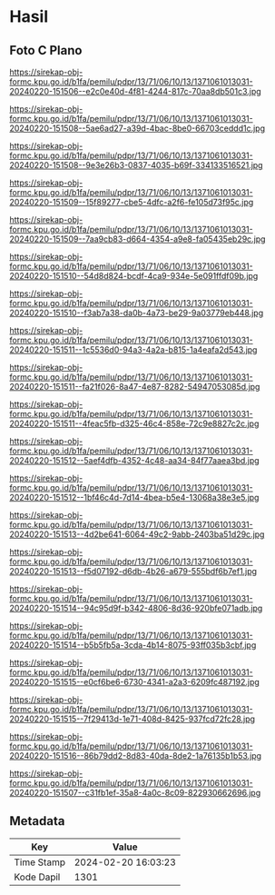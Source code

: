 # Hasil

## Foto C Plano

https://sirekap-obj-formc.kpu.go.id/b1fa/pemilu/pdpr/13/71/06/10/13/1371061013031-20240220-151506--e2c0e40d-4f81-4244-817c-70aa8db501c3.jpg

https://sirekap-obj-formc.kpu.go.id/b1fa/pemilu/pdpr/13/71/06/10/13/1371061013031-20240220-151508--5ae6ad27-a39d-4bac-8be0-66703ceddd1c.jpg

https://sirekap-obj-formc.kpu.go.id/b1fa/pemilu/pdpr/13/71/06/10/13/1371061013031-20240220-151508--9e3e26b3-0837-4035-b69f-334133516521.jpg

https://sirekap-obj-formc.kpu.go.id/b1fa/pemilu/pdpr/13/71/06/10/13/1371061013031-20240220-151509--15f89277-cbe5-4dfc-a2f6-fe105d73f95c.jpg

https://sirekap-obj-formc.kpu.go.id/b1fa/pemilu/pdpr/13/71/06/10/13/1371061013031-20240220-151509--7aa9cb83-d664-4354-a9e8-fa05435eb29c.jpg

https://sirekap-obj-formc.kpu.go.id/b1fa/pemilu/pdpr/13/71/06/10/13/1371061013031-20240220-151510--54d8d824-bcdf-4ca9-934e-5e091ffdf09b.jpg

https://sirekap-obj-formc.kpu.go.id/b1fa/pemilu/pdpr/13/71/06/10/13/1371061013031-20240220-151510--f3ab7a38-da0b-4a73-be29-9a03779eb448.jpg

https://sirekap-obj-formc.kpu.go.id/b1fa/pemilu/pdpr/13/71/06/10/13/1371061013031-20240220-151511--1c5536d0-94a3-4a2a-b815-1a4eafa2d543.jpg

https://sirekap-obj-formc.kpu.go.id/b1fa/pemilu/pdpr/13/71/06/10/13/1371061013031-20240220-151511--fa21f026-8a47-4e87-8282-54947053085d.jpg

https://sirekap-obj-formc.kpu.go.id/b1fa/pemilu/pdpr/13/71/06/10/13/1371061013031-20240220-151511--4feac5fb-d325-46c4-858e-72c9e8827c2c.jpg

https://sirekap-obj-formc.kpu.go.id/b1fa/pemilu/pdpr/13/71/06/10/13/1371061013031-20240220-151512--5aef4dfb-4352-4c48-aa34-84f77aaea3bd.jpg

https://sirekap-obj-formc.kpu.go.id/b1fa/pemilu/pdpr/13/71/06/10/13/1371061013031-20240220-151512--1bf46c4d-7d14-4bea-b5e4-13068a38e3e5.jpg

https://sirekap-obj-formc.kpu.go.id/b1fa/pemilu/pdpr/13/71/06/10/13/1371061013031-20240220-151513--4d2be641-6064-49c2-9abb-2403ba51d29c.jpg

https://sirekap-obj-formc.kpu.go.id/b1fa/pemilu/pdpr/13/71/06/10/13/1371061013031-20240220-151513--f5d07192-d6db-4b26-a679-555bdf6b7ef1.jpg

https://sirekap-obj-formc.kpu.go.id/b1fa/pemilu/pdpr/13/71/06/10/13/1371061013031-20240220-151514--94c95d9f-b342-4806-8d36-920bfe071adb.jpg

https://sirekap-obj-formc.kpu.go.id/b1fa/pemilu/pdpr/13/71/06/10/13/1371061013031-20240220-151514--b5b5fb5a-3cda-4b14-8075-93ff035b3cbf.jpg

https://sirekap-obj-formc.kpu.go.id/b1fa/pemilu/pdpr/13/71/06/10/13/1371061013031-20240220-151515--e0cf6be6-6730-4341-a2a3-6209fc487192.jpg

https://sirekap-obj-formc.kpu.go.id/b1fa/pemilu/pdpr/13/71/06/10/13/1371061013031-20240220-151515--7f29413d-1e71-408d-8425-937fcd72fc28.jpg

https://sirekap-obj-formc.kpu.go.id/b1fa/pemilu/pdpr/13/71/06/10/13/1371061013031-20240220-151516--86b79dd2-8d83-40da-8de2-1a76135b1b53.jpg

https://sirekap-obj-formc.kpu.go.id/b1fa/pemilu/pdpr/13/71/06/10/13/1371061013031-20240220-151507--c31fb1ef-35a8-4a0c-8c09-822930662696.jpg


## Metadata

| Key        | Value               |
| ---------- | ------------------- |
| Time Stamp | 2024-02-20 16:03:23 |
| Kode Dapil | 1301                |



